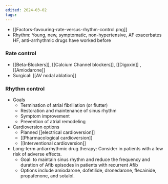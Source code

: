 ```yaml
---
edited: 2024-03-02
tags:
---
```


- [[Factors-favouring-rate-versus-rhythm-control.png]]
- Rhythm: Young, new, symptomatic, non-hypertensive, AF exacerbates HF, anti-arrhythmic drugs have worked before


### Rate control
- [[Beta-Blockers]], [[Calcium Channel blockers]], [[Digoxin]] , [[Amiodarone]]
- Surgical: [[AV nodal ablation]] 

### Rhythm control
 - Goals
    - Termination of atrial fibrillation (or flutter)
    - Restoration and maintenance of sinus rhythm
    - Symptom improvement
    - Prevention of atrial remodeling
- Cardioversion options
    - Planned [[electrical cardioversion]]
    - [[Pharmacological cardioversion]] 
    - [[Interventional cardioversion]] 
- Long-term antiarrhythmic drug therapy: Consider in patients with a low risk of adverse effects.
    - Goal: to maintain sinus rhythm and reduce the frequency and duration of Afib episodes in patients with recurrent Afib 
	- Options include amiodarone, dofetilide, dronedarone, flecainide, propafenone, and sotalol.